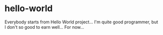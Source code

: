# hello-world
Everybody starts from Hello World project...
I'm quite good programmer, but I don't so good to earn well... For now...

